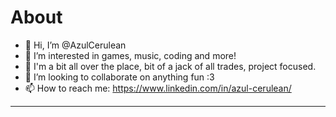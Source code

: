 # About


- 👋 Hi, I’m @AzulCerulean
- 👀 I’m interested in games, music, coding and more!
- 🌱 I'm a bit all over the place, bit of a jack of all trades, project focused.
- 💞️ I’m looking to collaborate on anything fun :3
- 📫 How to reach me: https://www.linkedin.com/in/azul-cerulean/

---

<!---
AzulCerulean/AzulCerulean is a ✨ special ✨ repository because its `README.md` (this file) appears on your GitHub profile.
You can click the Preview link to take a look at your changes.
--->
